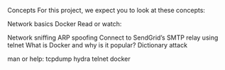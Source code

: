 Concepts
For this project, we expect you to look at these concepts:

Network basics
Docker
Read or watch:

Network sniffing
ARP spoofing
Connect to SendGrid’s SMTP relay using telnet
What is Docker and why is it popular?
Dictionary attack


man or help:
tcpdump
hydra
telnet
docker
